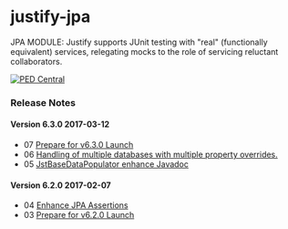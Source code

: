 # justify-jpa
JPA MODULE: Justify supports JUnit testing with "real" (functionally equivalent) services, relegating mocks to the role of servicing reluctant collaborators.

<a href="http://pedcentral.com/justify/" target="_blank">
<img src="http://i1.wp.com/pedcentral.com/wp-content/uploads/2015/01/Justify-e1457816173825.png" alt="PED Central">
</a>

### <a name="changes"></a>Release Notes

#### Version 6.3.0 <span class="date">2017-03-12</span>

*   07 [Prepare for v6.3.0 Launch](https://github.com/gtcGroup/justify-jpa/issues/7)
*   06 [Handling of multiple databases with multiple property overrides.](https://github.com/gtcGroup/justify-jpa/issues/6)
*   05 [JstBaseDataPopulator enhance Javadoc](https://github.com/gtcGroup/justify-jpa/issues/5)

#### Version 6.2.0 <span class="date">2017-02-07</span>

*   04 [Enhance JPA Assertions](https://github.com/gtcGroup/justify-jpa/issues/4)
*   03 [Prepare for v6.2.0 Launch](https://github.com/gtcGroup/justify-jpa/issues/3)


